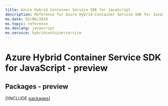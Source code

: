 ```yaml
---
title: Azure Hybrid Container Service SDK for JavaScript
description: Reference for Azure Hybrid Container Service SDK for JavaScript
ms.date: 03/06/2024
ms.topic: reference
ms.devlang: javascript
ms.service: hybridcontainerservice
---
```

# Azure Hybrid Container Service SDK for JavaScript - preview
## Packages - preview
[!INCLUDE [packages](hybrid-container-service-index.md)]